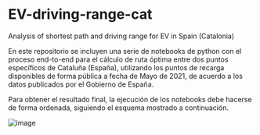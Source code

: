 # EV-driving-range-cat
Analysis of shortest path and driving range for EV in Spain (Catalonia)

En este repositorio se incluyen una serie de notebooks de python con el proceso end-to-end para el cálculo de ruta óptima entre dos puntos específicos de Cataluña (España), utilizando los puntos de recarga disponibles de forma pública a fecha de Mayo de 2021, de acuerdo a los datos publicados por el Gobierno de España.

Para obtener el resultado final, la ejecución de los notebooks debe hacerse de forma ordenada, siguiendo el esquema mostrado a continuación.

![image](https://user-images.githubusercontent.com/62033937/146551025-5e1242ce-4337-42f1-99ed-ac436d894194.png)

